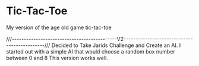 # Tic-Tac-Toe #

My version of the age old game tic-tac-toe


///--------------------------------------------V2---------------------------------------------///
Decided to Take Jarids Challenge and Create an AI. I started out with a simple AI that would choose a random box number between 0 and 8
This version works well.